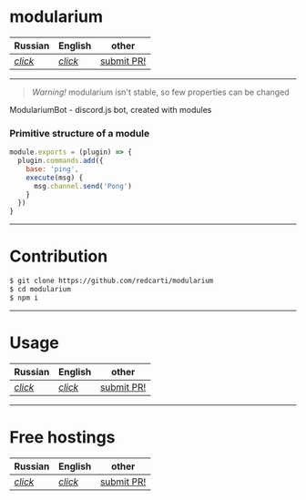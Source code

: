 # modularium

| **Russian** | **English** | other |
| --- | --- | ---|
| [*click*](readme.md) | [*click*](docs/en_US/readme.md) | [submit PR!](https://github.com/redcarti/modularium/pulls) |

---

> *Warning!* modularium isn't stable, so few properties can be changed

ModulariumBot - discord.js bot, created with modules

### Primitive structure of a module
```js
module.exports = (plugin) => {
  plugin.commands.add({
    base: 'ping',
    execute(msg) {
      msg.channel.send('Pong')
    }
  })
}
```
___

# Contribution
```bash
$ git clone https://github.com/redcarti/modularium
$ cd modularium
$ npm i
```
___

# Usage

| **Russian** | **English** | other |
| --- | --- | --- |
| [*click*](docs/ru_RU/usage.md) | [*click*](docs/en_US/usage.md) | [submit PR!](https://github.com/redcarti/modularium/pulls) |

___

# Free hostings

| **Russian** | **English** | other |
| --- | --- | --- |
| [*click*](docs/ru_RU/freehost.md) | [*click*](docs/en_US/freehost.md) | [submit PR!](https://github.com/redcarti/modularium/pulls) |
